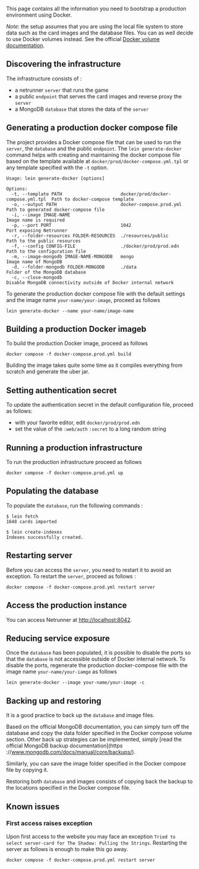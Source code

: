 This page contains all the information you need to bootstrap a production environment using Docker.

*Note*: the setup assumes that you are using the local file system to store data such as the card images and the database files. You can as well decide to use Docker volumes instead. See the official [Docker volume documentation](https://docs.docker.com/storage/volumes/).

## Discovering the infrastructure

The infrastructure consists of :
- a netrunner `server` that runs the game
- a public `endpoint` that serves the card images and reverse proxy the `server`
- a MongoDB `database` that stores the data of the `server`

## Generating a production docker compose file

The project provides a Docker compose file that can be used to run the `server`, the `database` and the public `endpoint`.
The `lein generate-docker` command helps with creating and maintaining the docker compose file based on the template available at `docker/prod/docker-compose.yml.tpl` or any template specified with the `-t` option.

```
Usage: lein generate-docker [options]

Options:
  -t, --template PATH                      docker/prod/docker-compose.yml.tpl  Path to docker-compose template
  -o, --output PATH                        docker-compose.prod.yml             Path to generated docker-compose file
  -i, --image IMAGE-NAME                                                       Image name is required
  -p, --port PORT                          1042                                Port exposing Netrunner
  -r, --folder-resources FOLDER-RESOURCES  ./resources/public                  Path to the public resources
  -f, --config CONFIG-FILE                 ./docker/prod/prod.edn              Path to the configuration file
  -m, --image-mongodb IMAGE-NAME-MONGODB   mongo                               Image name of MongoDB
  -d, --folder-mongodb FOLDER-MONGODB      ./data                              Folder of the MongoDB database
  -c, --close-mongodb                                                          Disable MongoDB connectivity outside of Docker internal network
```

To generate the production docker compose file with the default settings and the image name `your-name/your-image`, proceed as follows

```
lein generate-docker --name your-name/image-name
```

## Building a production Docker imageb

To build the production Docker image, proceed as follows

```
docker compose -f docker-compose.prod.yml build
 ```

Building the image takes quite some time as it compiles everything from scratch and generate the uber jar.

## Setting authentication secret

To update the authentication secret in the default configuration file, proceed as follows:
- with your favorite editor, edit `docker/prod/prod.edn`
- set the value of the `:web/auth` `:secret` to a long random string

## Running a production infrastructure

To run the production infrastructure proceed as follows

```
docker compose -f docker-compose.prod.yml up
```

## Populating the database

To populate the `database`, run the following commands :

```
$ lein fetch 
1648 cards imported

$ lein create-indexes
Indexes successfully created.
```

## Restarting server

Before you can access the `server`, you need to restart it to avoid an exception. To restart the `server`, proceed as follows :

```
docker compose -f docker-compose.prod.yml restart server
```

## Access the production instance

You can access Netrunner at [http://localhost:8042](http://localhost:8042).

## Reducing service exposure

Once the `database` has been populated, it is possible to disable the ports so that the `database` is not accessible outside of Docker internal network. To disable the ports, regenerate the production docker-compose file with the image name `your-name/your-iamge` as follows

```
lein generate-docker --image your-name/your-image -c
```

## Backing up and restoring

It is a good practice to back up the `database` and image files.

Based on the official MongoDB documentation, you can simply turn off the database and copy the data folder specified in the Docker compose volume section. Other back up strategies can be implemented, simply [read the official MongoDB backup documentation](https ://www.mongodb.com/docs/manual/core/backups/).

Similarly, you can save the image folder specified in the Docker compose file by copying it.

Restoring both `database` and images consists of copying back the backup to the locations specified in the Docker compose file.

## Known issues

### First access raises exception

Upon first access to the website you may face an exception `Tried to select server-card for The Shadow: Pulling the Strings`. Restarting the server as follows is enough to make this go away.

```
docker compose -f docker-compose.prod.yml restart server
```
